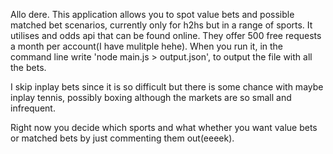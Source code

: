 Allo dere.
This application allows you to spot value bets and possible matched bet scenarios, currently only for h2hs but in a range of sports. It utilises and odds api that can be found online. They offer 500 free requests a month per account(I have mulitple hehe). When you run it, in the command line write 'node main.js > output.json', to output the file with all the bets. 

I skip inplay bets since it is so difficult but there is some chance with maybe inplay tennis, possibly boxing although the markets are so small and infrequent.

Right now you decide which sports and what whether you want value bets or matched bets by just commenting them out(eeeek).